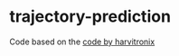 # trajectory-prediction

Code based on the [code by harvitronix](https://github.com/harvitronix/neural-network-genetic-algorithm)
